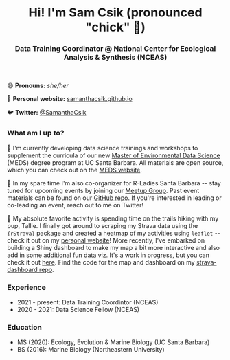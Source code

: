 <h1 align="center">Hi! I'm Sam Csik (pronounced "chick" 🐥)</h1>

<h3 align="center"> Data Training Coordinator @ National Center for Ecological Analysis & Synthesis (NCEAS)</h3>

<br>

😄 **Pronouns:** *she/her* 

📝 **Personal website:** [samanthacsik.github.io](https://samanthacsik.github.io/)

🐦 **Twitter:** [@SamanthaCsik](https://twitter.com/SamanthaCsik)

### What am I up to? 

🌱 I'm currently developing data science trainings and workshops to supplement the curricula of our new [Master of Environmental Data Science](https://bren.ucsb.edu/masters-programs/master-environmental-data-science/academics-meds) (MEDS) degree program at UC Santa Barbara. All materials are open source, which you can check out on the [MEDS website](https://ucsb-meds.github.io/workshops.html). 

💜 In my spare time I'm also co-organizer for R-Ladies Santa Barbara -- stay tuned for upcoming events by joining our [Meetup Group](https://www.meetup.com/rladies-santa-barbara/). Past event materials can be found on our [GitHub repo](https://github.com/rladies/meetup-presentations_santabarbara). If you're interested in leading or co-leading an event, reach out to me on Twitter!

🥾 My absolute favorite activity is spending time on the trails hiking with my pup, Tallie. I finally got around to scraping my Strava data using the `{rStrava}` package and created a heatmap of my activities using `leaflet` -- check it out on my [personal website](https://samanthacsik.github.io/about.html)! More recently, I've embarked on building a Shiny dashboard to make my map a bit more interactive and also add in some additional fun data viz. It's a work in progress, but you can check it out [here](https://samanthacsik.shinyapps.io/strava_dashboard/). Find the code for the map and dashboard on my [strava-dashboard repo](https://github.com/samanthacsik/strava-dashboard).

### Experience

- 2021 - present: Data Training Coordintor (NCEAS)
- 2020 - 2021: Data Science Fellow (NCEAS)

### Education

- MS (2020): Ecology, Evolution & Marine Biology (UC Santa Barbara)
- BS (2016): Marine Biology (Northeastern University)

<!--
**samanthacsik/samanthacsik** is a ✨ _special_ ✨ repository because its `README.md` (this file) appears on your GitHub profile.

Here are some ideas to get you started:

- 🔭 I’m currently working on ...
- 🌱 I’m currently learning ...
- 👯 I’m looking to collaborate on ...
- 🤔 I’m looking for help with ...
- 💬 Ask me about ...
- 📫 How to reach me: ...
- 😄 Pronouns: ...
- ⚡ Fun fact: ...
-->
